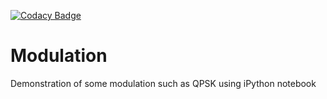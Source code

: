 [![Codacy Badge](https://img.shields.io/codacy/a52fd69032474c0ca88dc06ab69a9839.svg?style=flat)](https://www.codacy.com/public/gges5110/Modulation)

# Modulation
Demonstration of some modulation such as QPSK using iPython notebook 
